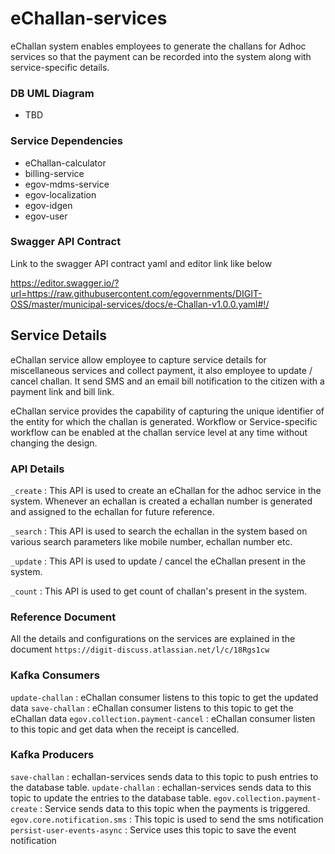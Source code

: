 # eChallan-services

eChallan system enables employees to generate the challans for Adhoc services so that the payment can be recorded into the system along with service-specific details.

### DB UML Diagram

- TBD

### Service Dependencies

- eChallan-calculator
- billing-service
- egov-mdms-service
- egov-localization
- egov-idgen
- egov-user

### Swagger API Contract

Link to the swagger API contract yaml and editor link like below

https://editor.swagger.io/?url=https://raw.githubusercontent.com/egovernments/DIGIT-OSS/master/municipal-services/docs/e-Challan-v1.0.0.yaml#!/


## Service Details

eChallan service allow employee to capture service details for miscellaneous services and collect payment, it also employee to update / cancel challan.
It send SMS and an email bill notification to the citizen with a payment link and bill link.

eChallan service provides the capability of capturing the unique identifier of the entity for which the challan is generated.
Workflow or Service-specific workflow can be enabled at the challan service level at any time without changing the design.

### API Details

`_create` : This API is used to create an eChallan for the adhoc service in the system. Whenever an echallan is created a echallan number is generated and assigned to the echallan for future reference.

`_search` : This API is used to search the echallan in the system based on various search parameters like mobile number, echallan number etc.

`_update` : This API is used to update / cancel the eChallan present in the system.

`_count`  : This API is used to get count of challan's present in the system.


### Reference Document

All the details and configurations on the services are explained in the document `https://digit-discuss.atlassian.net/l/c/18Rgs1cw`

### Kafka Consumers

`update-challan` : eChallan consumer listens to this topic to get the updated data
`save-challan` : eChallan consumer listens to this topic to get the eChallan data
`egov.collection.payment-cancel` : eChallan consumer listen to this topic and get data when the receipt is cancelled.

### Kafka Producers

`save-challan` : echallan-services sends data to this topic to push entries to the database table.
`update-challan` : echallan-services sends data to this topic to update the entries to the database table.
`egov.collection.payment-create` : Service sends data to this topic when the payments is triggered.
`egov.core.notification.sms` : This topic is used to send the sms notification
`persist-user-events-async` : Service uses this topic to save the event notification
